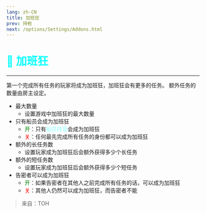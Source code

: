 ```yaml
---
lang: zh-CN
title: 加班狂
prev: 持枪
next: /options/Settings/Addons.html
---
```


# <font color=#00ffff>🐎 <b>加班狂</b></font> <Badge text="Miscellaneous" type="tip" vertical="middle"/>

***

第一个完成所有任务的玩家将成为加班狂，加班狂会有更多的任务。 额外任务的数量由房主设定。

- 最大数量
  - 设置游戏中加班狂的最大数量
- 只有船员会成为加班狂
  - <font color=green>开</font>：只有<font color=#8cffff>船员阵营</font>会成为加班狂
  - <font color=red>关</font>：任何最先完成所有任务的身份都可以成为加班狂
- 额外的长任务数
  - 设置玩家成为加班狂后会额外获得多少个长任务
- 额外的短任务数
  - 设置玩家成为加班狂后会额外获得多少个短任务
- 告密者可以成为加班狂
  - <font color=green>开</font>：如果告密者在其他人之前完成所有任务的话，可以成为加班狂
  - <font color=red>关</font>：其他人仍然可以成为加班狂，而告密者不能

> 来自：TOH
